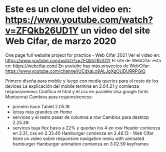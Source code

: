 # Este es un clone del video en: https://www.youtube.com/watch?v=ZFQkb26UD1Y un video del site Web Cifar, de marzo 2020

One page full website project for practice - Web Cifar 2021
Ver el video en: https://www.youtube.com/watch?v=ZFQkb26UD1Y
El site de WebCifar está en: https://webcifar.com/
En youtube hay más proyectos de WebCifar: https://www.youtube.com/channel/UCdxaLo9ALJgXgOUDURRPGiQ

Primero diseña para mobile y luego con media queries para el resto de los devices
La explicación del mobile termina en 2.04.21 y comienza responsiveness
Codifica el html y el css en paralelo
Usa google fonts Montserrat
Cambios para responsiveness:
- primero hace Tablet 2.05.18
- letras más grandes en Home
- services y el resto pasar de columna a row
Cambios para desktop 2.25.39:
- services baja flex basis a 22% y quedan los 4 en row
Header comienza en 2.31, css en 2.33.40
Hamburger comienza en 2.46.13 - Web Cifar tiene un video sobre responsive navigation menu with animated hamburger
Hamburger animation comienza en 3.02.59 keyframes
		
